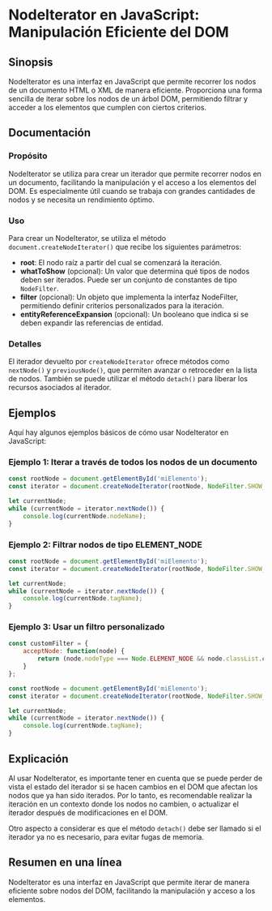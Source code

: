 <!--
Meta Description: # NodeIterator en JavaScript: Manipulación Eficiente del DOM ## Sinopsis NodeIterator es una interfaz en JavaScript que permite recorrer los nodos de ...
Meta Keywords: que, nodos, los, currentnode, nodeiterator
-->

# NodeIterator en JavaScript: Manipulación Eficiente del DOM

## Sinopsis
NodeIterator es una interfaz en JavaScript que permite recorrer los nodos de un documento HTML o XML de manera eficiente. Proporciona una forma sencilla de iterar sobre los nodos de un árbol DOM, permitiendo filtrar y acceder a los elementos que cumplen con ciertos criterios.

## Documentación
### Propósito
NodeIterator se utiliza para crear un iterador que permite recorrer nodos en un documento, facilitando la manipulación y el acceso a los elementos del DOM. Es especialmente útil cuando se trabaja con grandes cantidades de nodos y se necesita un rendimiento óptimo.

### Uso
Para crear un NodeIterator, se utiliza el método `document.createNodeIterator()` que recibe los siguientes parámetros:

- **root**: El nodo raíz a partir del cual se comenzará la iteración.
- **whatToShow** (opcional): Un valor que determina qué tipos de nodos deben ser iterados. Puede ser un conjunto de constantes de tipo `NodeFilter`.
- **filter** (opcional): Un objeto que implementa la interfaz NodeFilter, permitiendo definir criterios personalizados para la iteración.
- **entityReferenceExpansion** (opcional): Un booleano que indica si se deben expandir las referencias de entidad.

### Detalles
El iterador devuelto por `createNodeIterator` ofrece métodos como `nextNode()` y `previousNode()`, que permiten avanzar o retroceder en la lista de nodos. También se puede utilizar el método `detach()` para liberar los recursos asociados al iterador.

## Ejemplos
Aquí hay algunos ejemplos básicos de cómo usar NodeIterator en JavaScript:

### Ejemplo 1: Iterar a través de todos los nodos de un documento
```javascript
const rootNode = document.getElementById('miElemento');
const iterator = document.createNodeIterator(rootNode, NodeFilter.SHOW_ALL, null, false);

let currentNode;
while (currentNode = iterator.nextNode()) {
    console.log(currentNode.nodeName);
}
```

### Ejemplo 2: Filtrar nodos de tipo ELEMENT_NODE
```javascript
const rootNode = document.getElementById('miElemento');
const iterator = document.createNodeIterator(rootNode, NodeFilter.SHOW_ELEMENT, null, false);

let currentNode;
while (currentNode = iterator.nextNode()) {
    console.log(currentNode.tagName);
}
```

### Ejemplo 3: Usar un filtro personalizado
```javascript
const customFilter = {
    acceptNode: function(node) {
        return (node.nodeType === Node.ELEMENT_NODE && node.classList.contains('activo')) ? NodeFilter.FILTER_ACCEPT : NodeFilter.FILTER_SKIP;
    }
};

const rootNode = document.getElementById('miElemento');
const iterator = document.createNodeIterator(rootNode, NodeFilter.SHOW_ALL, customFilter, false);

let currentNode;
while (currentNode = iterator.nextNode()) {
    console.log(currentNode.tagName);
}
```

## Explicación
Al usar NodeIterator, es importante tener en cuenta que se puede perder de vista el estado del iterador si se hacen cambios en el DOM que afectan los nodos que ya han sido iterados. Por lo tanto, es recomendable realizar la iteración en un contexto donde los nodos no cambien, o actualizar el iterador después de modificaciones en el DOM.

Otro aspecto a considerar es que el método `detach()` debe ser llamado si el iterador ya no es necesario, para evitar fugas de memoria.

## Resumen en una línea
NodeIterator es una interfaz en JavaScript que permite iterar de manera eficiente sobre nodos del DOM, facilitando la manipulación y acceso a los elementos.